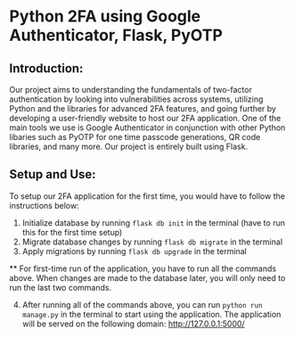 # Python 2FA using Google Authenticator, Flask, PyOTP

## Introduction: 

Our project aims to understanding the fundamentals of two-factor authentication by looking into vulnerabilities across systems, utilizing Python and the libraries for advanced 2FA features, and going further by developing a user-friendly website to host our 2FA application. One of the main tools we use is Google Authenticator in conjunction with other Python libaries such as PyOTP for one time passcode generations, QR code libraries, and many more. Our project is entirely built using Flask. 


## Setup and Use: 

To setup our 2FA application for the first time, you would have to follow the instructions below: 

1. Initialize database by running `flask db init` in the terminal (have to run this for the first time setup)
2. Migrate database changes by running `flask db migrate` in the terminal
3. Apply migrations by running `flask db upgrade` in the terminal

** For first-time run of the application, you have to run all the commands above. When changes are made to the database later, you will 
only need to run the last two commands. 

4. After running all of the commands above, you can run `python run manage.py` in the terminal to start using the application. The
application will be served on the following domain: http://127.0.0.1:5000/
